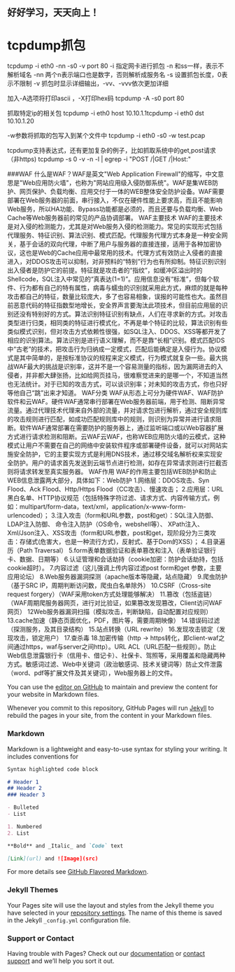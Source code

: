 ##  好好学习，天天向上！

# tcpdump抓包
  tcpdump -i eth0 -nn -s0 -v port 80
  -i 指定网卡进行抓包
  -n 和ss一样，表示不解析域名
  -nn 两个n表示端口也是数字，否则解析成服务名
  -s 设置抓包长度，0表示不限制
  -v 抓包时显示详细输出，-vv、-vvv依次更加详细

  加入-A选项将打印ascii ，-X打印hex码
  tcpdump -A -s0 port 80

  抓取特定ip的相关包
  tcpdump -i eth0 host 10.10.1.1tcpdump -i eth0 dst 10.10.1.20

  -w参数将抓取的包写入到某个文件中
  tcpdump -i eth0 -s0 -w test.pcap

  tcpdump支持表达式，还有更加复杂的例子，比如抓取系统中的get,post请求（非https)
  tcpdump -s 0 -v -n -l | egrep -i "POST /|GET /|Host:"
  
  ###WAF
  什么是WAF？WAF是英文"Web Application Firewall"的缩写，中文意思是"Web应用防火墙"，也称为"网站应用级入侵防御系统"。WAF是集WEB防护、网页保护、负载均衡、应用交付于一体的WEB整体安全防护设备。WAF需要部署在Web服务器的前面，串行接入，不仅在硬件性能上要求高，而且不能影响Web服务，所以HA功能、Bypass功能都是必须的，而且还要与负载均衡、Web Cache等Web服务器前的常见的产品协调部署。
  WAF主要技术
  WAF的主要技术是对入侵的检测能力，尤其是对Web服务入侵的检测能力。常见的实现形式包括代理服务、特征识别、算法识别、模式匹配。代理服务代理方式本身是一种安全网关，基于会话的双向代理，中断了用户与服务器的直接连接，适用于各种加密协议，这也是Web的Cache应用中最常用的技术。代理方式有效防止入侵者的直接进入，对DDOS攻击可以抑制，对非预料的“特别”行为也有所抑制。特征识别识别出入侵者是防护它的前提。特征就是攻击者的“指纹”，如缓冲区溢出时的Shellcode，SQL注入中常见的“真表达(1=1)”。应用信息没有“标准”，但每个软件、行为都有自己的特有属性，病毒与蠕虫的识别就采用此方式，麻烦的就是每种攻击都自己的特征，数量比较庞大，多了也容易相象，误报的可能性也大。虽然目前恶意代码的特征指数型地增长，安全界声言要淘汰此项技术，但目前应用层的识别还没有特别好的方式。算法识别特征识别有缺点，人们在寻求新的方式。对攻击类型进行归类，相同类的特征进行模式化，不再是单个特征的比较，算法识别有些类似模式识别，但对攻击方式依赖性很强，如SQL注入、DDOS、XSS等都开发了相应的识别算法。算法识别是进行语义理解，而不是靠“长相”识别。模式匹配IDS中“古老”的技术，把攻击行为归纳成一定模式，匹配后能确定是入侵行为。协议模式是其中简单的，是按标准协议的规程来定义模式，行为模式就复杂一些。最大挑战WAF最大的挑战是识别率，这并不是一个容易测量的指标，因为漏网进去的入侵者，并非都大肆张扬，比如给网页挂马，很难察觉进来的是哪一个，不知道当然也无法统计。对于已知的攻击方式，可以谈识别率；对未知的攻击方式，你也只好等他自己“跳”出来才知道。
  WAF分类
  WAF从形态上可分为硬件WAF、WAF防护软件和云WAF。硬件WAF通常串行部署在Web服务器前端，用于检测、阻断异常流量。通过代理技术代理来自外部的流量，并对请求包进行解析，通过安全规则库的攻击规则进行匹配，如成功匹配规则库中的规则，则识别为异常并进行请求阻断。软件WAF通常部署在需要防护的服务器上，通过监听端口或以Web容器扩展方式进行请求检测和阻断。云WAF云WAF，也称WEB应用防火墙的云模式，这种模式让用户不需要在自己的网络中安装软件程序或部署硬件设备，就可以对网站实施安全防护，它的主要实现方式是利用DNS技术，通过移交域名解析权来实现安全防护。用户的请求首先发送到云端节点进行检测，如存在异常请求则进行拦截否则将请求转发至真实服务器。
  WAF作用
  WAF的作用主要包括WEB防护和防止WEB信息泄露两大部分，具体如下：Web防护
  1.网络层：DDOS攻击、Syn Flood、Ack Flood、Http/Https Flood（CC攻击）、慢速攻击；
  2.应用层：URL黑白名单、HTTP协议规范（包括特殊字符过滤、请求方式、内容传输方式，例如：multipart/form-data，text/xml，application/x-www-form-urlencoded）；
  3.注入攻击（form和URL参数，post和get）：SQL注入防御、 LDAP注入防御、 命令注入防护（OS命令，webshell等）、 XPath注入、 Xml/Json注入、XSS攻击（form和URL参数，post和get，现阶段分为三类攻击：存储式(危害大，也是一种流行方式)，反射式、基于Dom的XSS）；
  4.目录遍历（Path Traversal）
  5.form表单数据验证和表单篡改和注入（表单验证银行卡、数据、日期等）
  6.认证管理和会话劫持（cookie加密：防护会话劫持，包括cookie超时）。
  7.内容过滤（这儿强调上传内容过滤post form和get 参数，主要应用论坛）
  8.Web服务器漏洞探测（apache版本等隐藏，站点隐藏）
  9.爬虫防护（基于SRC IP，周期判断访问数，爬虫白名单除外）
  10.CSRF（Cross-site request forgery）（WAF采用token方式处理能够解决）
  11.篡改（包括盗链）（WAF周期爬服务器网页，进行对比验证，如果篡改发现篡改，Client访问WAF网页）
  12Web服务器漏洞扫描（模拟攻击，判断缺陷，自动配置对应规则）
  13.cache加速（静态页面优化，PDF，图片等，需要周期映像）
  14.错误码过滤（探测服务，及其目录结构）
  15.站点转换（URL rewrite）
  16.发现攻击锁定（发现攻击，锁定用户）
  17.查杀毒
  18.加密传输（http -> https转化，即client-waf之间通过https，waf与server之间http）。URL ACL（URL匹配一些规则）。防止Web信息泄露银行卡（信用卡、借记卡）、社保卡、驾照等，采用覆盖和隐藏两种方式。敏感词过滤、Web中关键词（政治敏感词、技术关键词等）防止文件泄露（word、pdf等扩展文件及其关键词），Web服务器上的文件。

You can use the [editor on GitHub](https://github.com/rabbitgithub/Archimonde886/edit/gh-pages/index.md) to maintain and preview the content for your website in Markdown files.

Whenever you commit to this repository, GitHub Pages will run [Jekyll](https://jekyllrb.com/) to rebuild the pages in your site, from the content in your Markdown files.

### Markdown

Markdown is a lightweight and easy-to-use syntax for styling your writing. It includes conventions for

```markdown
Syntax highlighted code block

# Header 1
## Header 2
### Header 3

- Bulleted
- List

1. Numbered
2. List

**Bold** and _Italic_ and `Code` text

[Link](url) and ![Image](src)
```

For more details see [GitHub Flavored Markdown](https://guides.github.com/features/mastering-markdown/).

### Jekyll Themes

Your Pages site will use the layout and styles from the Jekyll theme you have selected in your [repository settings](https://github.com/rabbitgithub/Archimonde886/settings). The name of this theme is saved in the Jekyll `_config.yml` configuration file.

### Support or Contact

Having trouble with Pages? Check out our [documentation](https://docs.github.com/categories/github-pages-basics/) or [contact support](https://support.github.com/contact) and we’ll help you sort it out.
